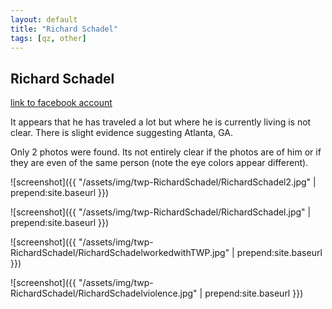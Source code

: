```yaml
---
layout: default
title: "Richard Schadel"
tags: [qz, other]
---
```



## Richard Schadel

[link to facebook account](https://www.facebook.com/100012047290137)

It appears that he has traveled a lot but where he is currently living is not clear. There is slight evidence suggesting Atlanta, GA.

Only 2 photos were found. Its not entirely clear if the photos are of him or if they are even of the same person (note the eye colors appear different).


![screenshot]({{ "/assets/img/twp-RichardSchadel/RichardSchadel2.jpg" | prepend:site.baseurl }})


![screenshot]({{ "/assets/img/twp-RichardSchadel/RichardSchadel.jpg" | prepend:site.baseurl }})


![screenshot]({{ "/assets/img/twp-RichardSchadel/RichardSchadelworkedwithTWP.jpg" | prepend:site.baseurl }})


![screenshot]({{ "/assets/img/twp-RichardSchadel/RichardSchadelviolence.jpg" | prepend:site.baseurl }})

